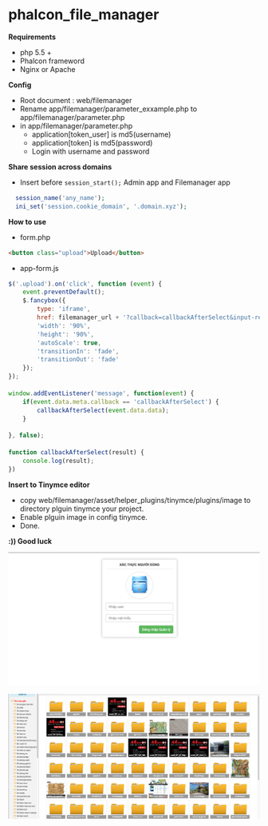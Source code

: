 # phalcon_file_manager

**Requirements**
- php 5.5 +
- Phalcon frameword
- Nginx or Apache

**Config**
- Root document : web/filemanager
- Rename app/filemanager/parameter_exxample.php to app/filemanager/parameter.php
- in app/filemanager/parameter.php
  - application[token_user] is md5(username)
  - application[token] is md5(password)
  - Login with username and password
  
**Share session across domains**
  - Insert before ```session_start();``` Admin app and Filemanager app 

```php 
  session_name('any_name');
  ini_set('session.cookie_domain', '.domain.xyz');
```

**How to use**
- form.php
```html
<button class="upload">Upload</button>
```
- app-form.js
```javascript
$('.upload').on('click', function (event) {
    event.preventDefault();
    $.fancybox({
        type: 'iframe',
        href: filemanager_url + '?callback=callbackAfterSelect&input-receive=inputReceiveData',
        'width': '90%',
        'height': '90%',
        'autoScale': true,
        'transitionIn': 'fade',
        'transitionOut': 'fade'
    });
});

window.addEventListener('message', function(event) {
    if(event.data.meta.callback == 'callbackAfterSelect') {
        callbackAfterSelect(event.data.data);
    }

}, false);

function callbackAfterSelect(result) {
    console.log(result);
})
```
**Insert to Tinymce editor**
- copy web/filemanager/asset/helper_plugins/tinymce/plugins/image to directory plguin tinymce your project.
- Enable plguin image in config tinymce.
- Done.


**:)) Good luck**

![Phalcon file manager](https://github.com/TranQuangMinh/phalcon_file_manager/blob/master/login.png?raw=true "Phalcon file manager")

![Phalcon file manager](https://github.com/TranQuangMinh/phalcon_file_manager/blob/master/index.png?raw=true "Phalcon file manager")
